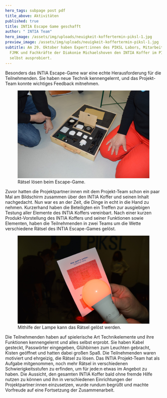 ```yaml
---
hero_tags: subpage post pdf
title_above: Aktivitäten
published: true
title: INTIA Escape Game geschafft
author: " INTIA Team"
hero_image: /assets/img/uploads/neuigkeit-koffertermin-piksl-1.jpg
preview_image: /assets/img/uploads/neuigkeit-koffertermin-piksl-1.jpg
subtitle: Am 29. Oktober haben Expert:innen des PIKSL Labors, Mitarbeitende der
  FJMK und Fachkräfte der Diakonie Michaelshoven den INTIA Koffer im PIKSL Labor Köln
  selbst ausprobiert.
---
```


Besonders das INTIA Escape-Game war eine echte Herausforderung für die Teilnehmenden. Sie haben neue Technik kennengelernt, und das Projekt-Team konnte wichtiges Feedback mitnehmen.

<figure>
    <img src="/assets/img/uploads/neuigkeit-koffertermin-piksl-1.jpg" alt="Beim Escape-Game werden Kabel gesteckt und Passwörter eingegeben." class="content_image">
    <figcaption>Rätsel lösen beim Escape-Game.</figcaption>
</figure>

Zuvor hatten die Projektpartner:innen mit dem Projekt-Team schon ein paar Mal am Bildschirm zusammen über den INTIA Koffer und seinen Inhalt nachgedacht. Nun war es an der Zeit, die Dinge in echt in die Hand zu nehmen. Kurzerhand haben die Beteiligten ein Treffen zur ausgiebigen Testung aller Elemente des INTIA Koffers vereinbart. Nach einer kurzen Produkt-Vorstellung des INTIA Koffers und seiner Funktionen sowie Elementen, haben die Teilnehmenden in zwei Teams um die Wette verschiedene Rätsel des INTIA Escape-Games gelöst.

<figure>
    <img src="/assets/img/uploads/neuigkeit-koffertermin-piksl-3.jpg" alt="Die Lampe muss an den Text gehalten werden, um das Rätsel zu lösen." class="content_image">
    <figcaption>Mithilfe der Lampe kann das Rätsel gelöst werden.</figcaption>
</figure>

Die Teilnehmenden haben auf spielerische Art Technikelemente und ihre Funktionen kennengelernt und alles selbst erprobt. Sie haben Kabel gesteckt, Passwörter eingegeben, Glühbirnen zum Leuchten gebracht, Kisten geöffnet und hatten dabei großen Spaß. Die Teilnehmenden waren motiviert und ehrgeizig, die Rätsel zu lösen. Das INTIA Projekt-Team hat als Aufgabe mitgenommen, noch mehr Rätsel in verschiedenen Schwierigkeitsstufen zu erfinden, um für jede:n etwas im Angebot zu haben. Die Aussicht, den gesamten INTIA Koffer bald ohne fremde Hilfe nutzen zu können und ihn in verschiedenen Einrichtungen der Projektpartner:innen einzusetzen, wurde rundum begrüßt und machte Vorfreude auf eine Fortsetzung der Zusammenarbeit.
